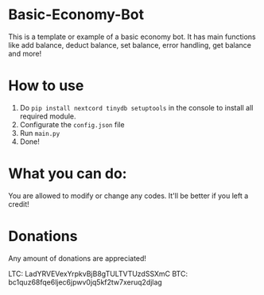 # Basic-Economy-Bot
This is a template or example of a basic economy bot. It has main functions like add balance, deduct balance, set balance, error handling, get balance and more!

# How to use
1. Do ```pip install nextcord tinydb setuptools``` in the console to install all required module.
2. Configurate the ```config.json``` file
3. Run ```main.py```
4. Done!

# What you can do:
You are allowed to modify or change any codes. It'll be better if you left a credit!

# Donations
Any amount of donations are appreciated!

LTC: LadYRVEVexYrpkvBjB8gTULTVTUzdSSXmC
BTC: bc1quz68fqe6ljec6jpwv0jq5kf2tw7xeruq2djlag
